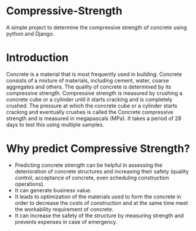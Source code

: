 # Compressive-Strength
A simple project to determine the compressive strength of concrete using python and Django.
# Introduction
Concrete is a material that is most frequently used in building. Concrete consists of a mixture of materials, including cement, water, coarse aggregates and others. The quality of concrete is determined by its compressive strength. Compressive strength is measured by crushing a concrete cube or a cylinder until it starts cracking and is completely crushed. The pressure at which the concrete cube or a cylinder starts cracking and eventually crushes is called the Concrete compressive strength and is measured in megapascals (MPa). It takes a period of 28 days to test this using multiple samples.
# Why predict Compressive Strength?
* Predicting concrete strength can be helpful in assessing the deterioration of concrete structures and increasing their safety (quality control, acceptance
of concrete, even scheduling construction operations).
* It can generate business value.
* It leads to optimization of the materials used to form the concrete in order to decrease the costs of construction and at the same time meet the workability requirement of concrete.
* It can increase the safety of the structure by measuring strength and prevents expenses in case of emergency.
